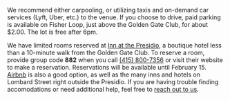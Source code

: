 We recommend either carpooling, or utilizing taxis and on-demand car services (Lyft, Uber, etc.) to the venue. If you choose to drive, paid parking is available on Fisher Loop, just above the Golden Gate Club, for about $2.00. The lot is free after 6pm.

We have limited rooms reserved at [Inn at the Presidio](http://www.innatthepresidio.com/ "Inn At the Presidio - Boutique Hotel"), a boutique hotel less than a 10-minute walk from the Golden Gate Club. To reserve a room, provide group code **882** when you call [(415) 800-7356](tel:4158007356 "Phone number for Inn at the Presidio") or visit their website to make a reservation. Reservations will be available until February 15. [Airbnb](https://www.airbnb.com/s/135-Fisher-Loop-San-Francisco--CA/homes?checkin=2018-04-20&allow_override%5B%5D=&checkout=2018-04-22&room_types%5B%5D=Entire%20home%2Fapt "Airbnb rentals near the Presidio") is also a good option, as well as the many inns and hotels on Lombard Street right outside the Presidio. If you are having trouble finding accomodations or need additional help, feel free to [reach out to us](mailto:alexisandkrystle@icloud.com).
